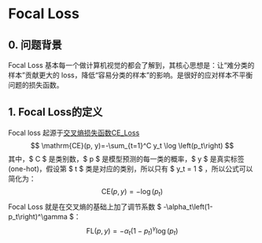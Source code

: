 # Focal Loss

## 0. 问题背景

Focal Loss 基本每一个做计算机视觉的都会了解到，其核心思想是：让“难分类的样本”贡献更大的 loss，降低“容易分类的样本”的影响。是很好的应对样本不平衡问题的损失函数。

## 1. Focal Loss的定义

Focal loss 起源于[交叉熵损失函数CE_Loss](./CE_loss.md)
$$
\mathrm{CE}(p, y)=-\sum_{t=1}^C y_t \log \left(p_t\right)
$$
其中，$ C $ 是类别数，$ p $ 是模型预测的每一类的概率，$ y $ 是真实标签(one-hot)，假设第 $ t $ 类是对应的类别，所以只有 $ y_t = 1 $ ，所以公式可以简化为：
$$
\mathrm{CE}(p, y) = -\log \left(p_t\right)
$$
Focal Loss 就是在交叉熵的基础上加了调节系数 $ -\alpha_t\left(1-p_t\right)^\gamma $：
$$
\mathrm{FL}(p, y)=-\alpha_t\left(1-p_t\right)^\gamma \log \left(p_t\right)
$$
